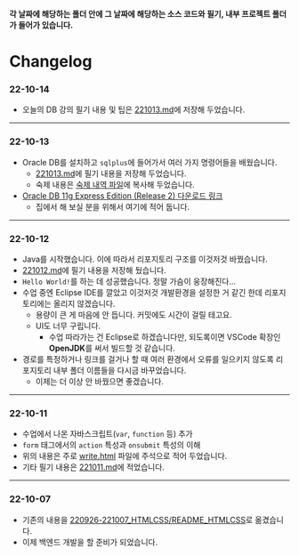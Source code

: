 **각 날짜에 해당하는 폴더 안에 그 날짜에 해당하는 소스 코드와 필기, 내부 프로젝트 폴더가 들어가 있습니다.**

# Changelog

### 22-10-14

- 오늘의 DB 강의 필기 내용 및 팁은 [221013.md](/221011-_JAVA_AND_ETC/221014/221014.md)에 저장해 두었습니다.

---

### 22-10-13

- Oracle DB를 설치하고 `sqlplus`에 들어가서 여러 가지 명령어들을 배웠습니다.
    - [221013.md](/221011-_JAVA_AND_ETC/221013/221013.md)에 필기 내용을 저장해 두었습니다.
    - 숙제 내용은 [숙제 내역 파일](/221011-_JAVA_AND_ETC/221013/숙제_내역)에 복사해 두었습니다.
- [Oracle DB 11g Express Edition (Release 2) 다운로드 링크](https://download.oracle.com/otn/nt/oracle11g/xe/OracleXE112_Win64.zip)
    - 집에서 해 보실 분을 위해서 여기에 적어 둡니다.

---

### 22-10-12

- Java를 시작했습니다. 이에 따라서 리포지토리 구조를 이것저것 바꿨습니다.
- [221012.md](/221011-_JAVA_AND_ETC/221012/221012.md)에 필기 내용을 저장해 뒀습니다.
- `Hello World!`를 하는 데 성공했습니다. 정말 가슴이 웅장해진다...
- 수업 중엔 Eclipse IDE를 깔았고 이것저것 개발환경을 설정한 거 같긴 한데 리포지토리에는 올리지 않겠습니다.
    - 용량이 큰 게 마음에 안 듭니다. 커밋에도 시간이 걸릴 테고요.
    - UI도 너무 구립니다.
        - 수업 따라가는 건 Eclipse로 하겠습니다만, 되도록이면 VSCode 확장인 **OpenJDK**를 써서 빌드할 것 같습니다.
- 경로를 특정하거나 링크를 걸거나 할 때 여러 환경에서 오류를 일으키지 않도록 리포지토리 내부 폴더 이름들을 다시금 바꾸었습니다.
    - 이제는 더 이상 안 바꿨으면 좋겠습니다.

---

### 22-10-11

- 수업에서 나온 자바스크립트(`var`, `function` 등) 추가
- `form` 태그에서의 `action` 특성과 `onsubmit` 특성의 이해
- 위의 내용은 주로 [write.html](/221011-_JAVA_AND_ETC/221011/write.html) 파일에 주석으로 적어 두었습니다.
- 기타 필기 내용은 [221011.md](/221011-_JAVA_AND_ETC/221011/221011.md)에 적었습니다.

---

### 22-10-07

- 기존의 내용을 [220926-221007_HTMLCSS/README_HTMLCSS](/220926-221007_HTMLCSS/README_HTMLCSS.md)로 옮겼습니다. 
- 이제 백엔드 개발을 할 준비가 되었습니다.